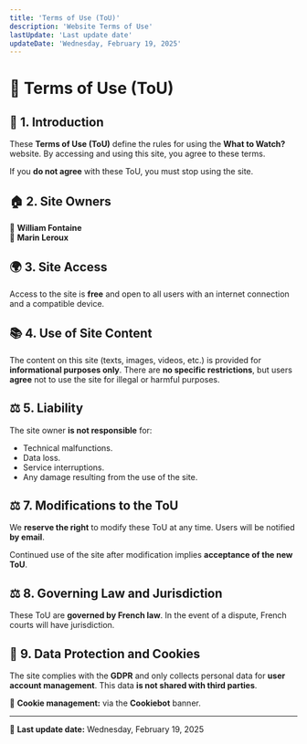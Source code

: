 ```yaml
---
title: 'Terms of Use (ToU)'
description: 'Website Terms of Use'
lastUpdate: 'Last update date'
updateDate: 'Wednesday, February 19, 2025'
---
```


# 📜 Terms of Use (ToU)

## 📌 1. Introduction

These **Terms of Use (ToU)** define the rules for using the **What to Watch?** website. By accessing and using this site, you agree to these terms.

If you **do not agree** with these ToU, you must stop using the site.

## 🏠 2. Site Owners

👤 **William Fontaine**  
👤 **Marin Leroux**

## 🌍 3. Site Access

Access to the site is **free** and open to all users with an internet connection and a compatible device.

## 📚 4. Use of Site Content

The content on this site (texts, images, videos, etc.) is provided for **informational purposes only**. There are **no specific restrictions**, but users **agree** not to use the site for illegal or harmful purposes.

## ⚖️ 5. Liability

The site owner **is not responsible** for:

- Technical malfunctions.
- Data loss.
- Service interruptions.
- Any damage resulting from the use of the site.

## ⚖️ 7. Modifications to the ToU

We **reserve the right** to modify these ToU at any time. Users will be notified **by email**.

Continued use of the site after modification implies **acceptance of the new ToU**.

## ⚖️ 8. Governing Law and Jurisdiction

These ToU are **governed by French law**. In the event of a dispute, French courts will have jurisdiction.

## 🍪 9. Data Protection and Cookies

The site complies with the **GDPR** and only collects personal data for **user account management**. This data **is not shared with third parties**.

🔧 **Cookie management:** via the **Cookiebot** banner.

---

📅 **Last update date:** Wednesday, February 19, 2025
